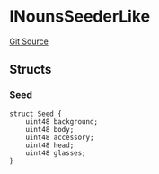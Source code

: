 # INounsSeederLike
[Git Source](https://github.com/lastpunk9999/noun-scout-contract/blob/35d91103a3dce165da6a021dcddb4dd110704601/src/Interfaces.sol)


## Structs
### Seed

```solidity
struct Seed {
    uint48 background;
    uint48 body;
    uint48 accessory;
    uint48 head;
    uint48 glasses;
}
```

